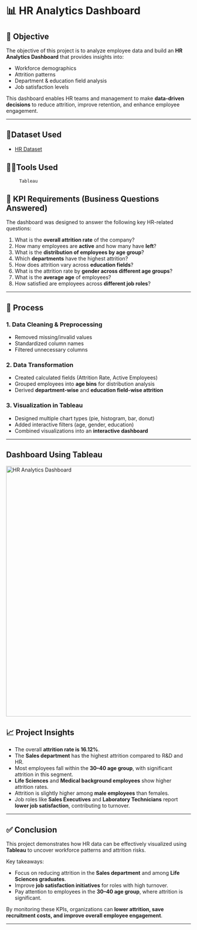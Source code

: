 
# 📊 HR Analytics Dashboard 

## 🎯 Objective  
The objective of this project is to analyze employee data and build an **HR Analytics Dashboard** that provides insights into:  
- Workforce demographics  
- Attrition patterns  
- Department & education field analysis  
- Job satisfaction levels  

This dashboard enables HR teams and management to make **data-driven decisions** to reduce attrition, improve retention, and enhance employee engagement.

---
## 📂Dataset Used 
- <a href="https://github.com/afrasumi0112-byte/HR-Analytics-Dashboard/blob/main/HR%20Analytics%20data.xlsx">HR Dataset</a>

## 👨‍💻Tools Used
         Tableau
           
## 📌 KPI Requirements (Business Questions Answered)  
The dashboard was designed to answer the following key HR-related questions:  
1. What is the **overall attrition rate** of the company?  
2. How many employees are **active** and how many have **left**?  
3. What is the **distribution of employees by age group**?  
4. Which **departments** have the highest attrition?  
5. How does attrition vary across **education fields**?  
6. What is the attrition rate by **gender across different age groups**?  
7. What is the **average age** of employees?  
8. How satisfied are employees across **different job roles**?  

---

## 🔧 Process  

### 1. Data Cleaning & Preprocessing  
- Removed missing/invalid values  
- Standardized column names  
- Filtered unnecessary columns  

### 2. Data Transformation  
- Created calculated fields (Attrition Rate, Active Employees)  
- Grouped employees into **age bins** for distribution analysis  
- Derived **department-wise** and **education field-wise attrition**  

### 3. Visualization in Tableau  
- Designed multiple chart types (pie, histogram, bar, donut)  
- Added interactive filters (age, gender, education)  
- Combined visualizations into an **interactive dashboard**  

---
## Dashboard Using Tableau
<img width="1184" height="682" alt="HR Analytics Dashboard" src="https://github.com/user-attachments/assets/9531ec3f-d021-47af-bdd7-e6824ad37170" />

## 📈 Project Insights  
- The overall **attrition rate is 16.12%**.  
- The **Sales department** has the highest attrition compared to R&D and HR.  
- Most employees fall within the **30–40 age group**, with significant attrition in this segment.  
- **Life Sciences** and **Medical background employees** show higher attrition rates.  
- Attrition is slightly higher among **male employees** than females.  
- Job roles like **Sales Executives** and **Laboratory Technicians** report **lower job satisfaction**, contributing to turnover.  

---

## ✅ Conclusion  
This project demonstrates how HR data can be effectively visualized using **Tableau** to uncover workforce patterns and attrition risks.  

Key takeaways:  
- Focus on reducing attrition in the **Sales department** and among **Life Sciences graduates**.  
- Improve **job satisfaction initiatives** for roles with high turnover.  
- Pay attention to employees in the **30–40 age group**, where attrition is significant.  

By monitoring these KPIs, organizations can **lower attrition, save recruitment costs, and improve overall employee engagement**.  

---

